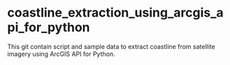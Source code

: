 # coastline_extraction_using_arcgis_api_for_python

This git contain script and sample data to extract coastline from satellite imagery using ArcGIS API for Python.
